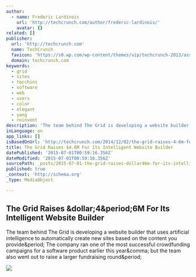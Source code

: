 ```yaml
---
author:
  - name: Frederic Lardinois
    url: 'http://techcrunch.com/author/frederic-lardinois/'
    avatar: {}
related: []
publisher:
  url: 'http://techcrunch.com'
  name: TechCrunch
  favicon: 'https://s0.wp.com/wp-content/themes/vip/techcrunch-2013/assets/images/favicon.ico'
  domain: techcrunch.com
keywords:
  - grid
  - sites
  - tocchini
  - software
  - web
  - users
  - color
  - elegant
  - yang
  - reinvent
description: 'The team behind The Grid is developing a website builder that uses artificial intelligence to automatically create new sites based on the content you provide. The company ran one of the most successful crowdfunding campaigns for a software product earlier this year, but the team also went out to raise a larger fundraising round.'
inLanguage: en
app_links: []
isBasedOnUrl: 'http://techcrunch.com/2014/12/02/the-grid-raises-4-6m-for-its-intelligent-website-builder/'
title: The Grid Raises $4.6M For Its Intelligent Website Builder
datePublished: '2015-07-01T00:59:16.356Z'
dateModified: '2015-07-01T00:59:16.356Z'
sourcePath: _posts/2015-07-01-the-grid-raises-dollar46m-for-its-intelligent-website-builder.md
published: true
_context: 'http://schema.org'
_type: MediaObject

---
```

<article style=""><h1>The Grid Raises &amp;dollar;4&amp;period;6M For Its Intelligent Website Builder</h1><p>The team behind The Grid is developing a website builder that uses artificial intelligence to automatically create new sites based on the content you provide&amp;period; The company ran one of the most successful crowdfunding campaigns for a software product earlier this year&amp;comma; but the team also went out to raise a larger fundraising round&amp;period;</p><img src="https://tctechcrunch2011.files.wordpress.com/2014/10/tiled.jpg?w=738" /></article>